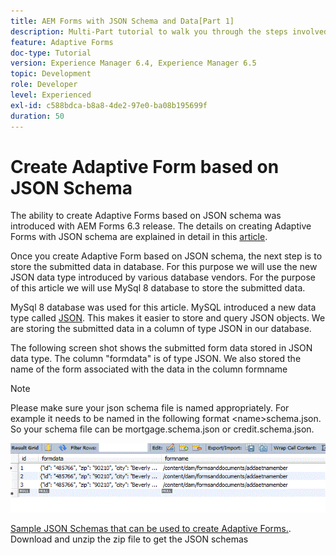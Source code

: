 ```yaml
---
title: AEM Forms with JSON Schema and Data[Part 1]
description: Multi-Part tutorial to walk you through the steps involved in creating Adaptive Form with JSON schema and querying the submitted data.
feature: Adaptive Forms
doc-type: Tutorial
version: Experience Manager 6.4, Experience Manager 6.5
topic: Development
role: Developer
level: Experienced
exl-id: c588bdca-b8a8-4de2-97e0-ba08b195699f
duration: 50
---
```

# Create Adaptive Form based on JSON Schema


The ability to create Adaptive Forms based on JSON schema was introduced with AEM Forms 6.3 release. The details on creating Adaptive Forms with JSON schema are explained in detail in this [article](https://experienceleague.adobe.com/docs/experience-manager-65/forms/adaptive-forms-advanced-authoring/adaptive-form-json-schema-form-model.html).

Once you create Adaptive Form based on JSON schema, the next step is to store the submitted data in database. For this purpose we will use the new JSON data type introduced by various database vendors. For the purpose of this article we will use MySql 8 database to store the submitted data.

MySql 8 database was used for this article. MySQL introduced a new data type called [JSON](https://dev.mysql.com/doc/refman/8.0/en/json.html). This makes it easier to store and query JSON objects. We are storing the submitted data in a column of type JSON in our database.

The following screen shot shows the submitted form data stored in JSON data type. The column "formdata" is of type JSON. We also stored the name of the form associated with the data in the column formname

>[!NOTE]
>
>Please make sure your json schema file is named appropriately. For example it needs to be named in the following format &lt;name&gt;schema.json. So your schema file can be mortgage.schema.json or credit.schema.json.


![datastored](assets/datastored.gif)


[Sample JSON Schemas that can be used to create Adaptive Forms.](assets/samplejsonschemas.zip). Download and unzip the zip file to get the JSON schemas
